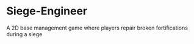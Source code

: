 # Siege-Engineer
A 2D base management game where players repair broken fortifications during a siege
